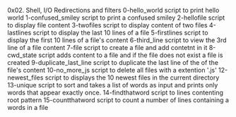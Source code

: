 0x02. Shell, I/O Redirections and filters
0-hello_world script to print hello world
1-confused_smiley script to print a confused smiley
2-hellofile script to display file content
3-twofiles script to display content of two files
4-lastlines script to display the last 10 lines of a file
5-firstlines script to display the first 10 lines of a file\'s content
6-third_line script to view the 3rd line of a file content
7-file script to create a file and add contetnt in it
8-cwd_state script adds content to a file and if the file does not exist a file is created
9-duplicate_last_line script to duplicate the last line of the of the file's content
10-no_more_js script to delete all files with a extention '.js'
12-newest_files script to displays the 10 newest files in the current directory
13-unique script to sort and  takes a list of words as input and prints only words that appear exactly once.
14-findthatword script to lines contenting root pattern
15-countthatword script to count a number of lines containing a words in a file
